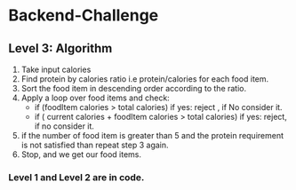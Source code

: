 # Backend-Challenge

## Level 3: Algorithm
 1. Take input calories
 2. Find protein by calories ratio i.e protein/calories for each food item.
 3. Sort the food item in descending order according to the ratio.
 4. Apply a loop over food items and check:
    - if (foodItem calories > total calories) if yes: reject , if No consider it.
    - if ( current calories + foodItem calories > total calories) if yes: reject, if no consider it.
 5. if the number of food item is greater than 5 and the protein requirement is not satisfied than repeat step 3 again.
 6. Stop, and we get our food items.


### Level 1 and Level 2 are in code.
